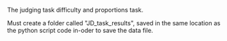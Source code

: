 The judging task difficulty and proportions task.

Must create a folder called "JD_task_results", saved in the same location as the python script code in-oder to save the data file.

